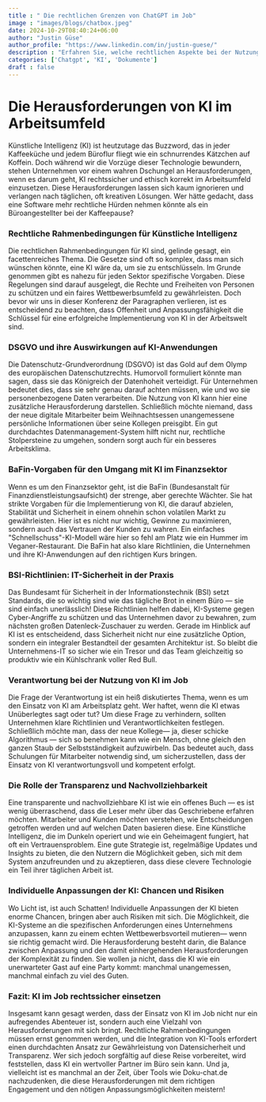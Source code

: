```yaml
---
title : " Die rechtlichen Grenzen von ChatGPT im Job"
image : "images/blogs/chatbox.jpeg"
date: 2024-10-29T08:40:24+06:00
author: "Justin Güse"
author_profile: "https://www.linkedin.com/in/justin-guese/"
description : "Erfahren Sie, welche rechtlichen Aspekte bei der Nutzung von ChatGPT im Job zu beachten sind. Datenschutz, Compliance und individuelle Anpassungsmöglichkeiten finden Sie hier!"
categories: ['Chatgpt', 'KI', 'Dokumente']
draft : false
---
```


# Die Herausforderungen von KI im Arbeitsumfeld  

Künstliche Intelligenz (KI) ist heutzutage das Buzzword, das in jeder Kaffeeküche und jedem Büroflur fliegt wie ein schnurrendes Kätzchen auf Koffein. Doch während wir die Vorzüge dieser Technologie bewundern, stehen Unternehmen vor einem wahren Dschungel an Herausforderungen, wenn es darum geht, KI rechtssicher und ethisch korrekt im Arbeitsumfeld einzusetzen. Diese Herausforderungen lassen sich kaum ignorieren und verlangen nach täglichen, oft kreativen Lösungen. Wer hätte gedacht, dass eine Software mehr rechtliche Hürden nehmen könnte als ein Büroangestellter bei der Kaffeepause?

### Rechtliche Rahmenbedingungen für Künstliche Intelligenz  

Die rechtlichen Rahmenbedingungen für KI sind, gelinde gesagt, ein facettenreiches Thema. Die Gesetze sind oft so komplex, dass man sich wünschen könnte, eine KI wäre da, um sie zu entschlüsseln. Im Grunde genommen gibt es nahezu für jeden Sektor spezifische Vorgaben. Diese Regelungen sind darauf ausgelegt, die Rechte und Freiheiten von Personen zu schützen und ein faires Wettbewerbsumfeld zu gewährleisten. Doch bevor wir uns in dieser Konferenz der Paragraphen verlieren, ist es entscheidend zu beachten, dass Offenheit und Anpassungsfähigkeit die Schlüssel für eine erfolgreiche Implementierung von KI in der Arbeitswelt sind.

### DSGVO und ihre Auswirkungen auf KI-Anwendungen  

Die Datenschutz-Grundverordnung (DSGVO) ist das Gold auf dem Olymp des europäischen Datenschutzrechts. Humorvoll formuliert könnte man sagen, dass sie das Königreich der Datenhoheit verteidigt. Für Unternehmen bedeutet dies, dass sie sehr genau darauf achten müssen, wie und wo sie personenbezogene Daten verarbeiten. Die Nutzung von KI kann hier eine zusätzliche Herausforderung darstellen. Schließlich möchte niemand, dass der neue digitale Mitarbeiter beim Weihnachtsessen unangemessene persönliche Informationen über seine Kollegen preisgibt. Ein gut durchdachtes Datenmanagement-System hilft nicht nur, rechtliche Stolpersteine zu umgehen, sondern sorgt auch für ein besseres Arbeitsklima.

### BaFin-Vorgaben für den Umgang mit KI im Finanzsektor  

Wenn es um den Finanzsektor geht, ist die BaFin (Bundesanstalt für Finanzdienstleistungsaufsicht) der strenge, aber gerechte Wächter. Sie hat strikte Vorgaben für die Implementierung von KI, die darauf abzielen, Stabilität und Sicherheit in einem ohnehin schon volatilen Markt zu gewährleisten. Hier ist es nicht nur wichtig, Gewinne zu maximieren, sondern auch das Vertrauen der Kunden zu wahren. Ein einfaches "Schnellschuss"-KI-Modell wäre hier so fehl am Platz wie ein Hummer im Veganer-Restaurant. Die BaFin hat also klare Richtlinien, die Unternehmen und ihre KI-Anwendungen auf den richtigen Kurs bringen.

### BSI-Richtlinien: IT-Sicherheit in der Praxis  

Das Bundesamt für Sicherheit in der Informationstechnik (BSI) setzt Standards, die so wichtig sind wie das tägliche Brot in einem Büro — sie sind einfach unerlässlich! Diese Richtlinien helfen dabei, KI-Systeme gegen Cyber-Angriffe zu schützen und das Unternehmen davor zu bewahren, zum nächsten großen Datenleck-Zuschauer zu werden. Gerade im Hinblick auf KI ist es entscheidend, dass Sicherheit nicht nur eine zusätzliche Option, sondern ein integraler Bestandteil der gesamten Architektur ist. So bleibt die Unternehmens-IT so sicher wie ein Tresor und das Team gleichzeitig so produktiv wie ein Kühlschrank voller Red Bull.

### Verantwortung bei der Nutzung von KI im Job  

Die Frage der Verantwortung ist ein heiß diskutiertes Thema, wenn es um den Einsatz von KI am Arbeitsplatz geht. Wer haftet, wenn die KI etwas Unüberlegtes sagt oder tut? Um diese Frage zu verhindern, sollten Unternehmen klare Richtlinien und Verantwortlichkeiten festlegen. Schließlich möchte man, dass der neue Kollege— ja, dieser schicke Algorithmus — sich so benehmen kann wie ein Mensch, ohne gleich den ganzen Staub der Selbstständigkeit aufzuwirbeln. Das bedeutet auch, dass Schulungen für Mitarbeiter notwendig sind, um sicherzustellen, dass der Einsatz von KI verantwortungsvoll und kompetent erfolgt.

### Die Rolle der Transparenz und Nachvollziehbarkeit  

Eine transparente und nachvollziehbare KI ist wie ein offenes Buch — es ist wenig überraschend, dass die Leser mehr über das Geschriebene erfahren möchten. Mitarbeiter und Kunden möchten verstehen, wie Entscheidungen getroffen werden und auf welchen Daten basieren diese. Eine Künstliche Intelligenz, die im Dunkeln operiert und wie ein Geheimagent fungiert, hat oft ein Vertrauensproblem. Eine gute Strategie ist, regelmäßige Updates und Insights zu bieten, die den Nutzern die Möglichkeit geben, sich mit dem System anzufreunden und zu akzeptieren, dass diese clevere Technologie ein Teil ihrer täglichen Arbeit ist.

### Individuelle Anpassungen der KI: Chancen und Risiken  

Wo Licht ist, ist auch Schatten! Individuelle Anpassungen der KI bieten enorme Chancen, bringen aber auch Risiken mit sich. Die Möglichkeit, die KI-Systeme an die spezifischen Anforderungen eines Unternehmens anzupassen, kann zu einem echten Wettbewerbsvorteil mutieren— wenn sie richtig gemacht wird. Die Herausforderung besteht darin, die Balance zwischen Anpassung und den damit einhergehenden Herausforderungen der Komplexität zu finden. Sie wollen ja nicht, dass die KI wie ein unerwarteter Gast auf eine Party kommt: manchmal unangemessen, manchmal einfach zu viel des Guten.

### Fazit: KI im Job rechtssicher einsetzen  

Insgesamt kann gesagt werden, dass der Einsatz von KI im Job nicht nur ein aufregendes Abenteuer ist, sondern auch eine Vielzahl von Herausforderungen mit sich bringt. Rechtliche Rahmenbedingungen müssen ernst genommen werden, und die Integration von KI-Tools erfordert einen durchdachten Ansatz zur Gewährleistung von Datensicherheit und Transparenz. Wer sich jedoch sorgfältig auf diese Reise vorbereitet, wird feststellen, dass KI ein wertvoller Partner im Büro sein kann. Und ja, vielleicht ist es manchmal an der Zeit, über Tools wie Doku-chat.de nachzudenken, die diese Herausforderungen mit dem richtigen Engagement und den nötigen Anpassungsmöglichkeiten meistern!
